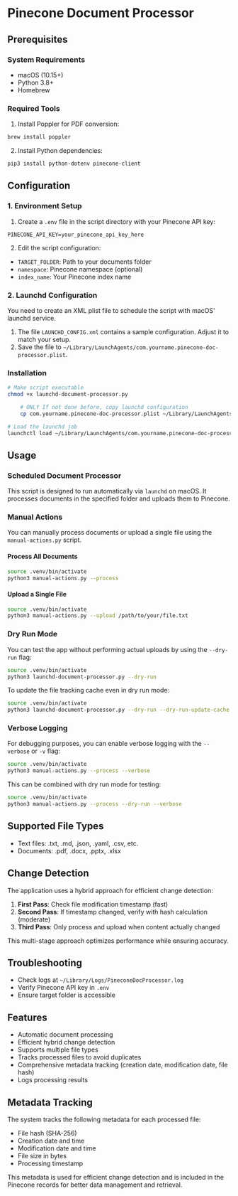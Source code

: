 # Pinecone Document Processor

## Prerequisites

### System Requirements
- macOS (10.15+)
- Python 3.8+
- Homebrew

### Required Tools
1. Install Poppler for PDF conversion:
```bash
brew install poppler
```

2. Install Python dependencies:
```bash
pip3 install python-dotenv pinecone-client
```

## Configuration

### 1. Environment Setup
1. Create a `.env` file in the script directory with your Pinecone API key:
```
PINECONE_API_KEY=your_pinecone_api_key_here
```

2. Edit the script configuration:
- `TARGET_FOLDER`: Path to your documents folder
- `namespace`: Pinecone namespace (optional)
- `index_name`: Your Pinecone index name

### 2. Launchd Configuration
You need to create an XML plist file to schedule the script with macOS' launchd service.
1. The file `LAUNCHD_CONFIG.xml` contains a sample configuration. Adjust it to match your setup.
2. Save the file to `~/Library/LaunchAgents/com.yourname.pinecone-doc-processor.plist`.

### Installation
```bash
# Make script executable
chmod +x launchd-document-processor.py

    # ONLY If not done before, copy launchd configuration
    cp com.yourname.pinecone-doc-processor.plist ~/Library/LaunchAgents/

# Load the launchd job
launchctl load ~/Library/LaunchAgents/com.yourname.pinecone-doc-processor.plist
```

## Usage

### Scheduled Document Processor
This script is designed to run automatically via `launchd` on macOS. It processes documents in the specified folder and uploads them to Pinecone.

### Manual Actions
You can manually process documents or upload a single file using the `manual-actions.py` script.

#### Process All Documents
```bash
source .venv/bin/activate
python3 manual-actions.py --process
```

#### Upload a Single File
```bash
source .venv/bin/activate
python3 manual-actions.py --upload /path/to/your/file.txt
```

### Dry Run Mode
You can test the app without performing actual uploads by using the `--dry-run` flag:

```bash
source .venv/bin/activate
python3 launchd-document-processor.py --dry-run
```

To update the file tracking cache even in dry run mode:

```bash
source .venv/bin/activate
python3 launchd-document-processor.py --dry-run --dry-run-update-cache
```

### Verbose Logging
For debugging purposes, you can enable verbose logging with the `--verbose` or `-v` flag:

```bash
source .venv/bin/activate
python3 manual-actions.py --process --verbose
```

This can be combined with dry run mode for testing:

```bash
source .venv/bin/activate
python3 manual-actions.py --process --dry-run --verbose
```

## Supported File Types
- Text files: .txt, .md, .json, .yaml, .csv, etc.
- Documents: .pdf, .docx, .pptx, .xlsx

## Change Detection
The application uses a hybrid approach for efficient change detection:

1. **First Pass**: Check file modification timestamp (fast)
2. **Second Pass**: If timestamp changed, verify with hash calculation (moderate)
3. **Third Pass**: Only process and upload when content actually changed

This multi-stage approach optimizes performance while ensuring accuracy.

## Troubleshooting
- Check logs at `~/Library/Logs/PineconeDocProcessor.log`
- Verify Pinecone API key in `.env`
- Ensure target folder is accessible

## Features
- Automatic document processing
- Efficient hybrid change detection
- Supports multiple file types
- Tracks processed files to avoid duplicates
- Comprehensive metadata tracking (creation date, modification date, file hash)
- Logs processing results

## Metadata Tracking
The system tracks the following metadata for each processed file:
- File hash (SHA-256)
- Creation date and time
- Modification date and time
- File size in bytes
- Processing timestamp

This metadata is used for efficient change detection and is included in the Pinecone records for better data management and retrieval.
